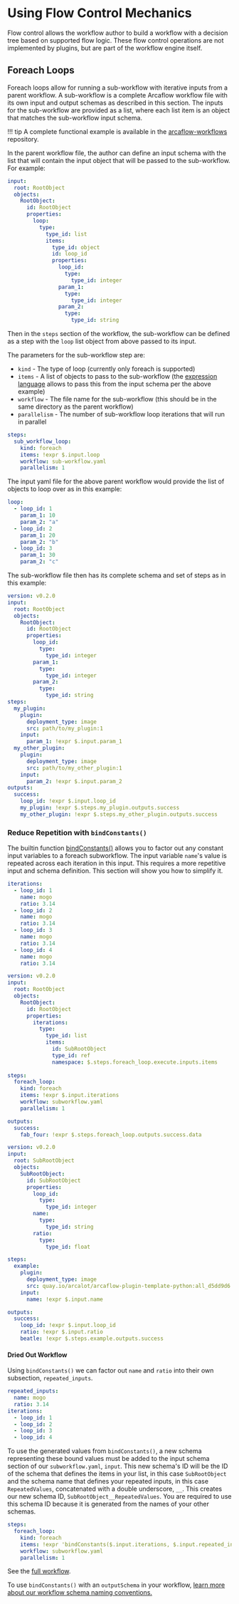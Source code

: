 # Using Flow Control Mechanics

Flow control allows the workflow author to build a workflow with a decision tree based on supported flow logic. These flow control operations are not implemented by plugins, but are part of the workflow engine itself.

## Foreach Loops

Foreach loops allow for running a sub-workflow with iterative inputs from a parent workflow. A sub-workflow is a complete Arcaflow workflow file with its own input and output schemas as described in this section. The inputs for the sub-workflow are provided as a list, where each list item is an object that matches the sub-workflow input schema.

!!! tip
    A complete functional example is available in the [arcaflow-workflows](https://github.com/arcalot/arcaflow-workflows/tree/main/examples/sub-workflow-foreach) repository.

In the parent workflow file, the author can define an input schema with the list that will contain the input object that will be passed to the sub-workflow. For example:

```yaml title="workflow.yaml"
input:
  root: RootObject
  objects:
    RootObject:
      id: RootObject
      properties:
        loop:
          type:
            type_id: list
            items:
              type_id: object
              id: loop_id
              properties:
                loop_id:
                  type:
                    type_id: integer
                param_1:
                  type:
                    type_id: integer
                param_2:
                  type:
                    type_id: string
```

Then in the `steps` section of the workflow, the sub-workflow can be defined as a step with the `loop` list object from above passed to its input.

The parameters for the sub-workflow step are:

  - `kind` - The type of loop (currently only foreach is supported)
  - `items` - A list of objects to pass to the sub-workflow (the [expression language](expressions.md) allows to pass this from the input schema per the above example)
  - `workflow` - The file name for the sub-workflow (this should be in the same directory as the parent workflow)
  - `parallelism` - The number of sub-workflow loop iterations that will run in parallel

```yaml title="workflow.yaml"
steps:
  sub_workflow_loop:
    kind: foreach
    items: !expr $.input.loop
    workflow: sub-workflow.yaml
    parallelism: 1
```

The input yaml file for the above parent workflow would provide the list of objects to loop over as in this example:

```yaml title="input.yaml"
loop:
  - loop_id: 1
    param_1: 10
    param_2: "a"
  - loop_id: 2
    param_1: 20
    param_2: "b"
  - loop_id: 3
    param_1: 30
    param_2: "c"
```

The sub-workflow file then has its complete schema and set of steps as in this example:

```yaml title="sub-workflow.yaml"
version: v0.2.0
input:
  root: RootObject
  objects:
    RootObject:
      id: RootObject
      properties:
        loop_id:
          type:
            type_id: integer
        param_1:
          type:
            type_id: integer
        param_2:
          type:
            type_id: string
steps:
  my_plugin:
    plugin: 
      deployment_type: image
      src: path/to/my_plugin:1
    input:
      param_1: !expr $.input.param_1
  my_other_plugin:
    plugin: 
      deployment_type: image
      src: path/to/my_other_plugin:1
    input:
      param_2: !expr $.input.param_2
outputs:
  success:
    loop_id: !expr $.input.loop_id
    my_plugin: !expr $.steps.my_plugin.outputs.success
    my_other_plugin: !expr $.steps.my_other_plugin.outputs.success
```

### Reduce Repetition with `bindConstants()`

The builtin function [bindConstants()](expressions.md#functions) allows you to factor out any constant input variables to a foreach subworkflow. The input variable `name`'s value is repeated across each iteration in this input. This requires a more repetitive input and schema definition. This section will show you how to simplify it. 

```yaml title="input-repeat-name.yaml"
iterations:
  - loop_id: 1
    name: mogo
    ratio: 3.14
  - loop_id: 2
    name: mogo
    ratio: 3.14
  - loop_id: 3
    name: mogo
    ratio: 3.14
  - loop_id: 4
    name: mogo
    ratio: 3.14
```

```yaml title="workflow.yaml"
version: v0.2.0
input:
  root: RootObject
  objects:
    RootObject:
      id: RootObject
      properties:
        iterations:
          type:
            type_id: list
            items:
              id: SubRootObject
              type_id: ref
              namespace: $.steps.foreach_loop.execute.inputs.items
            
steps:
  foreach_loop:
    kind: foreach
    items: !expr $.input.iterations
    workflow: subworkflow.yaml
    parallelism: 1

outputs:
  success:
    fab_four: !expr $.steps.foreach_loop.outputs.success.data
```

```yaml title="subworkflow.yaml"
version: v0.2.0
input:
  root: SubRootObject
  objects:
    SubRootObject:
      id: SubRootObject
      properties:
        loop_id:
          type:
            type_id: integer
        name:
          type:
            type_id: string
        ratio:
          type:
            type_id: float            

steps:
  example:
    plugin:
      deployment_type: image
      src: quay.io/arcalot/arcaflow-plugin-template-python:all_d5dd9d6
    input:
      name: !expr $.input.name

outputs:
  success:
    loop_id: !expr $.input.loop_id
    ratio: !expr $.input.ratio
    beatle: !expr $.steps.example.outputs.success
```

#### Dried Out Workflow

Using `bindConstants()` we can factor out `name` and `ratio` into their own subsection, `repeated_inputs`.

```yaml title="input.yaml"
repeated_inputs: 
  name: mogo
  ratio: 3.14
iterations:
  - loop_id: 1
  - loop_id: 2
  - loop_id: 3
  - loop_id: 4
```

To use the generated values from `bindConstants()`, a new schema representing these bound values must be added to the input schema section of our `subworkflow.yaml`, `input`. This new schema's ID will be the ID of the schema that defines the items in your list, in this case `SubRootObject` and the schema name that defines your repeated inputs, in this case `RepeatedValues`, concatenated with a double underscore, `__`. This creates our new schema ID, `SubRootObject__RepeatedValues`. You are required to use this schema ID because it is generated from the names of your other schemas.

```yaml title="workflow.yaml"            
steps:
  foreach_loop:
    kind: foreach
    items: !expr 'bindConstants($.input.iterations, $.input.repeated_inputs)'
    workflow: subworkflow.yaml
    parallelism: 1
```

See the [full workflow](https://github.com/arcalot/arcaflow-workflows/blob/492e30ffbea6ce902e6e7ec050c4d1be307b6d73/basic-examples/bind-constants/workflow.yaml#L28).

To use `bindConstants()` with an `outputSchema` in your workflow, [learn more about our workflow schema naming conventions.](schemas.md)